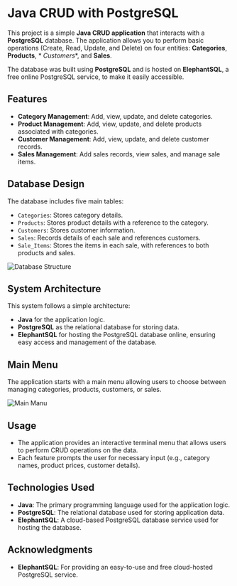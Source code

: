 # Java CRUD with PostgreSQL

This project is a simple **Java CRUD application** that interacts with a **PostgreSQL** database. The application allows
you to perform basic operations (Create, Read, Update, and Delete) on four entities: **Categories**, **Products**, *
*Customers**, and **Sales**.

The database was built using **PostgreSQL** and is hosted on **ElephantSQL**, a free online PostgreSQL service, to make
it easily accessible.

## Features

- **Category Management**: Add, view, update, and delete categories.
- **Product Management**: Add, view, update, and delete products associated with categories.
- **Customer Management**: Add, view, update, and delete customer records.
- **Sales Management**: Add sales records, view sales, and manage sale items.

## Database Design

The database includes five main tables:

- `Categories`: Stores category details.
- `Products`: Stores product details with a reference to the category.
- `Customers`: Stores customer information.
- `Sales`: Records details of each sale and references customers.
- `Sale_Items`: Stores the items in each sale, with references to both products and sales.

<img src="" alt="Database Structure">

## System Architecture

This system follows a simple architecture:

- **Java** for the application logic.
- **PostgreSQL** as the relational database for storing data.
- **ElephantSQL** for hosting the PostgreSQL database online, ensuring easy access and management of the database.

## Main Menu

The application starts with a main menu allowing users to choose between managing categories, products, customers, or
sales.

<img src="https://i.ibb.co/1Qn4pCf/imagem-2024-11-10-192955527.png" alt="Main Manu">

## Usage

- The application provides an interactive terminal menu that allows users to perform CRUD operations on the data.
- Each feature prompts the user for necessary input (e.g., category names, product prices, customer details).

## Technologies Used

- **Java**: The primary programming language used for the application logic.
- **PostgreSQL**: The relational database used for storing application data.
- **ElephantSQL**: A cloud-based PostgreSQL database service used for hosting the database.

## Acknowledgments

- **ElephantSQL**: For providing an easy-to-use and free cloud-hosted PostgreSQL service.

